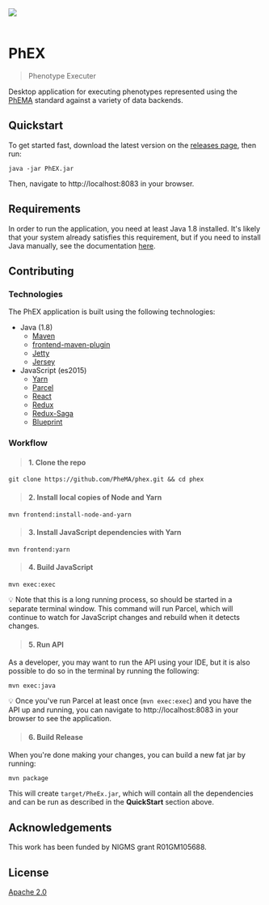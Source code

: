 <br/><br/>
<img src="http://informatics.mayo.edu/phema/images/b/bc/Phema-logo.png">
<br/><br/>

# PhEX

> Phenotype Executer

Desktop application for executing phenotypes represented using the [PhEMA](http://projectphema.org) standard against a
variety of data backends.

## Quickstart

To get started fast, download the latest version on the [releases page](https://github.com/PheMA/phex/releases), then run:

```
java -jar PhEX.jar
```

Then, navigate to http://localhost:8083 in your browser.

## Requirements

In order to run the application, you need at least Java 1.8 installed. It's likely that your system already satisfies
this requirement, but if you need to install Java manually, see the documentation [here](https://www.java.com/en/download/help/download_options.xml).

## Contributing

### Technologies

The PhEX application is built using the following technologies:

- Java (1.8)
  - [Maven](https://maven.apache.org/)
  - [frontend-maven-plugin](https://github.com/eirslett/frontend-maven-plugin)
  - [Jetty](https://www.eclipse.org/jetty/documentation/)
  - [Jersey](https://jersey.github.io/)
- JavaScript (es2015)
  - [Yarn](https://yarnpkg.com/en/)
  - [Parcel](https://parceljs.org/)
  - [React](https://reactjs.org/)
  - [Redux](https://redux.js.org/)
  - [Redux-Saga](https://redux-saga.js.org/)
  - [Blueprint](https://blueprintjs.com/docs/)

### Workflow

> #### 1. Clone the repo

```
git clone https://github.com/PheMA/phex.git && cd phex
```

> #### 2. Install local copies of Node and Yarn

```
mvn frontend:install-node-and-yarn
```

> #### 3. Install JavaScript dependencies with Yarn

```
mvn frontend:yarn
```

> #### 4. Build JavaScript

```
mvn exec:exec
```

:bulb: Note that this is a long running process, so should be started in a separate terminal window. This command will
run Parcel, which will continue to watch for JavaScript changes and rebuild when it detects changes.

> #### 5. Run API

As a developer, you may want to run the API using your IDE, but it is also possible to do so in the terminal by running
the following:

```
mvn exec:java
```

:bulb: Once you've run Parcel at least once (`mvn exec:exec`) and you have the API up and running, you can navigate to
http://localhost:8083 in your browser to see the application.

> #### 6. Build Release

When you're done making your changes, you can build a new fat jar by running:

```
mvn package
```

This will create `target/PheEx.jar`, which will contain all the dependencies and can be run as described in the **QuickStart**
section above.

## Acknowledgements

This work has been funded by NIGMS grant R01GM105688.

## License

[Apache 2.0](license.md)
